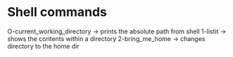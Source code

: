 # Shell commands
O-current_working_directory -> prints the absolute path from shell
1-listit -> shows the contents within a directory
2-bring_me_home -> changes directory to the home dir

